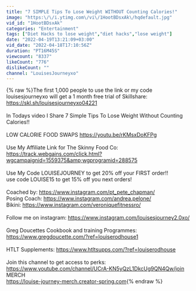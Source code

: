 ```yaml
---
title: "7 SIMPLE Tips To Lose Weight WITHOUT Counting Calories!"
image: "https:\/\/i.ytimg.com\/vi\/1HootBDsxAk\/hqdefault.jpg"
vid_id: "1HootBDsxAk"
categories: "Entertainment"
tags: ["Diet Hacks to lose weight","diet hacks","lose weight"]
date: "2022-04-19T13:21:09+03:00"
vid_date: "2022-04-18T17:10:56Z"
duration: "PT16M45S"
viewcount: "8337"
likeCount: "776"
dislikeCount: ""
channel: "LouisesJourneyxo"
---
```

{% raw %}The first 1,000 people to use the link or my code louisesjourneyxo will get a 1 month free trial of Skillshare: <a rel="nofollow" target="blank" href="https://skl.sh/louisesjourneyxo04221">https://skl.sh/louisesjourneyxo04221</a> <br /><br />In Todays video I Share 7 Simple Tips To Lose Weight Without Counting Calories!!<br /><br />LOW CALORIE FOOD SWAPS <a rel="nofollow" target="blank" href="https://youtu.be/rKMsxDoKFPg">https://youtu.be/rKMsxDoKFPg</a><br /><br />Use My Affiliate Link for The Skinny Food Co:  <a rel="nofollow" target="blank" href="https://track.webgains.com/click.html?wgcampaignid=1559375&amp;wgprogramid=288575">https://track.webgains.com/click.html?wgcampaignid=1559375&amp;wgprogramid=288575</a><br /><br />Use My Code LOUISEJOURNEY to get 20% off your  FIRST order!!<br />use code LOUISE15 to get 15% off you next orders!<br /><br />Coached by: <a rel="nofollow" target="blank" href="https://www.instagram.com/pt_pete_chapman/">https://www.instagram.com/pt_pete_chapman/</a><br />Posing Coach: <a rel="nofollow" target="blank" href="https://www.instagram.com/andrea.pelone/">https://www.instagram.com/andrea.pelone/</a><br />Bikini: <a rel="nofollow" target="blank" href="https://www.instagram.com/veroniquefitnessro/">https://www.instagram.com/veroniquefitnessro/</a><br /><br />Follow me on instagram: <a rel="nofollow" target="blank" href="https://www.instagram.com/louisesjourney2.0xo/">https://www.instagram.com/louisesjourney2.0xo/</a><br /><br />Greg Doucettes Cookbook and training Programmes: <a rel="nofollow" target="blank" href="https://www.gregdoucette.com/?ref=louiserodhouse1">https://www.gregdoucette.com/?ref=louiserodhouse1</a><br /><br />HTLT Supplements: <a rel="nofollow" target="blank" href="https://www.htltsupps.com/?ref=louiserodhouse">https://www.htltsupps.com/?ref=louiserodhouse</a><br /><br />Join this channel to get access to perks:<br /><a rel="nofollow" target="blank" href="https://www.youtube.com/channel/UCrA-KN5yQzL1DkcUg9QN4Qw/join">https://www.youtube.com/channel/UCrA-KN5yQzL1DkcUg9QN4Qw/join</a><br />MERCH<br /><a rel="nofollow" target="blank" href="https://louise-journey-merch.creator-spring.com">https://louise-journey-merch.creator-spring.com</a>{% endraw %}
